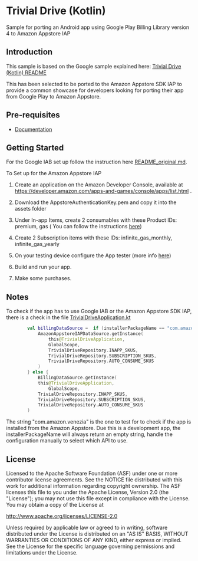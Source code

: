 Trivial Drive (Kotlin)
======================

Sample for porting an Android app using Google Play Billing Library version 4 to Amazon Appstore IAP

Introduction
------------

This sample is based on the Google sample explained here: [Trivial Drive (Kotlin) README](README_original.md)

This has been selected to be ported to the Amazon Appstore SDK IAP to provide a common showcase for developers
looking for porting their app from Google Play to Amazon Appstore.

Pre-requisites
--------------

- [Documentation](https://developer.amazon.com/docs/in-app-purchasing/iap-get-started.html)

Getting Started
---------------

For the Google IAB set up follow the instruction here [README_original.md](README_original.md).

To Set up for the Amazon Appstore IAP

1. Create an application on the Amazon Developer Console, available at
   https://developer.amazon.com/apps-and-games/console/apps/list.html .

2. Download the AppstoreAuthenticationKey.pem and copy it into the assets folder

3. Under In-app Items, create 2 consumables with these Product IDs:
   premium, gas ( You can follow the instructions [here](https://developer.amazon.com/docs/in-app-purchasing/iap-create-and-submit-iap-items.html))

4. Create 2 Subscription items with these IDs:
   infinite_gas_monthly, infinite_gas_yearly

5. On your testing device configure the App tester (more info [here](https://developer.amazon.com/docs/in-app-purchasing/iap-testing-overview.html))

6. Build and run your app.

7. Make some purchases.

Notes
-----

To check if the app has to use Google IAB or the Amazon Appstore SDK IAP, there is a check in the file
[TrivialDriveApplication.kt](app/src/main/java/com/sample/android/trivialdrivesample/TrivialDriveApplication.kt)

```kotlin
        val billingDataSource =  if (installerPackageName == "com.amazon.venezia" || installerPackageName.isNullOrEmpty()) {
            AmazonAppstoreIAPDataSource.getInstance(
                this@TrivialDriveApplication,
                GlobalScope,
                TrivialDriveRepository.INAPP_SKUS,
                TrivialDriveRepository.SUBSCRIPTION_SKUS,
                TrivialDriveRepository.AUTO_CONSUME_SKUS
            )
        } else {
            BillingDataSource.getInstance(
            this@TrivialDriveApplication,
                GlobalScope,
            TrivialDriveRepository.INAPP_SKUS,
            TrivialDriveRepository.SUBSCRIPTION_SKUS,
            TrivialDriveRepository.AUTO_CONSUME_SKUS
        )
```
The string "com.amazon.venezia" is the one to test for to check if the app is installed from the Amazon Appstore.
Due this is a development app, the installerPackageName will always return an empty string, handle the configuration manually to
select which API to use.

License
-------
Licensed to the Apache Software Foundation (ASF) under one or more contributor
license agreements.  See the NOTICE file distributed with this work for
additional information regarding copyright ownership.  The ASF licenses this
file to you under the Apache License, Version 2.0 (the "License"); you may not
use this file except in compliance with the License.  You may obtain a copy of
the License at

  http://www.apache.org/licenses/LICENSE-2.0

Unless required by applicable law or agreed to in writing, software
distributed under the License is distributed on an "AS IS" BASIS, WITHOUT
WARRANTIES OR CONDITIONS OF ANY KIND, either express or implied.  See the
License for the specific language governing permissions and limitations under
the License.
